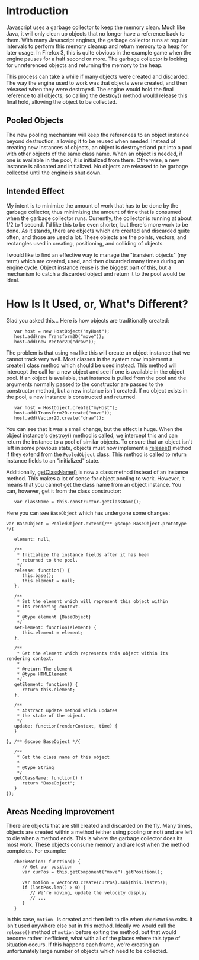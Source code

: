 # Introduction #

Javascript uses a garbage collector to keep the memory clean.  Much like Java, it will only clean up objects that no longer have a reference back to them.  With many Javascript engines, the garbage collector runs at regular intervals to perform this memory cleanup and return memory to a heap for later usage.  In Firefox 3, this is quite obvious in the example game when the engine pauses for a half second or more.  The garbage collector is looking for unreferenced objects and returning the memory to the heap.

This process can take a while if many objects were created and discarded.  The way the engine used to work was that objects were created, and then released when they were destroyed.  The engine would hold the final reference to all objects, so calling the [destroy()](http://renderengine.googlecode.com/svn/api/PooledObject.html#destroy) method would release this final hold, allowing the object to be collected.

## Pooled Objects ##

The new pooling mechanism will keep the references to an object instance beyond destruction, allowing it to be reused when needed.  Instead of creating new instances of objects, an object is destroyed and put into a pool with other objects of the same class name.  When an object is needed, if one is available in the pool, it is initialized from there.  Otherwise, a new instance is allocated and initialized.  No objects are released to be garbage collected until the engine is shut down.

## Intended Effect ##

My intent is to minimize the amount of work that has to be done by the garbage collector, thus minimizing the amount of time that is consumed when the garbage collector runs.  Currently, the collector is running at about 1/2 to 1 second.  I'd like this to be even shorter, but there's more work to be done.  As it stands, there are objects which are created and discarded quite often, and those are used a lot.  These objects are the points, vectors, and rectangles used in creating, positioning, and colliding of objects.

I would like to find an effective way to manage the "transient objects" (my term) which are created, used, and then discarded many times during an engine cycle.  Object instance reuse is the biggest part of this, but a mechanism to catch a discarded object and return it to the pool would be ideal.

# How Is It Used, or, What's Different? #

Glad you asked this...  Here is how objects are traditionally created:

```
   var host = new HostObject("myHost");
   host.add(new Transform2D("move"));
   host.add(new Vector2D("draw"));
```

The problem is that using `new` like this will create an object instance that we cannot track very well.  Most classes in the system now implement a [create()](http://renderengine.googlecode.com/svn/api/PooledObject.html#create) class method which should be used instead.  This method will intercept the call for a new object and see if one is available in the object pool.  If an object is available, that instance is pulled from the pool and the arguments normally passed to the constructor are passed to the constructor method, but a new instance isn't created.  If no object exists in the pool, a new instance is constructed and returned.

```
   var host = HostObject.create("myHost");
   host.add(Transform2D.create("move"));
   host.add(Vector2D.create("draw"));
```

You can see that it was a small change, but the effect is huge.  When the object instance's [destroy()](http://renderengine.googlecode.com/svn/api/PooledObject.html#destroy) method is called, we intercept this and can return the instance to a pool of similar objects.  To ensure that an object isn't left in some previous state, objects must now implement a [release()](http://renderengine.googlecode.com/svn/api/PooledObject.html#release) method if they extend from the `PooledObject` class.  This method is called to return instance fields to an "initialized" state.

Additionally, [getClassName()](http://renderengine.googlecode.com/svn/api/PooledObject.html#getClassName) is now a class method instead of an instance method.  This makes a lot of sense for object pooling to work.  However, it means that you cannot get the class name from an object instance.  You can, however, get it from the class constructor:
```
   var className = this.constructor.getClassName();
```

Here you can see `BaseObject` which has undergone some changes:

```
var BaseObject = PooledObject.extend(/** @scope BaseObject.prototype */{

   element: null,

   /**
    * Initialize the instance fields after it has been
    * returned to the pool.
    */
   release: function() {
      this.base();
      this.element = null;
   },

   /**
    * Set the element which will represent this object within
    * its rendering context.
    *
    * @type element {BaseObject}
    */
   setElement: function(element) {
      this.element = element;
   },

   /**
    * Get the element which represents this object within its rendering context.
    *
    * @return The element
    * @type HTMLElement
    */
   getElement: function() {
      return this.element;
   },

   /**
    * Abstract update method which updates 
    * the state of the object.
    */
   update: function(renderContext, time) {
   }

}, /** @scope BaseObject */{

   /**
    * Get the class name of this object
    *
    * @type String
    */
   getClassName: function() {
      return "BaseObject";
   }
});
```

## Areas Needing Improvement ##

There are objects that are still created and discarded on the fly.  Many times, objects are created within a method (either using pooling or not) and are left to die when a method ends.  This is where the garbage collector does its most work.  These objects consume memory and are lost when the method completes.  For example:

```
   checkMotion: function() {
      // Get our position
      var curPos = this.getComponent("move").getPosition();
      
      var motion = Vector2D.create(curPos).sub(this.lastPos);
      if (lastPos.len() > 0) {
         // We're moving, update the velocity display
         // ...
      }
   }
```

In this case, `motion ` is created and then left to die when `checkMotion` exits.  It isn't used anywhere else but in this method.  Ideally we would call the `release()` method of `motion` before exiting the method, but that would become rather inefficient, what with all of the places where this type of situation occurs.  If this happens each frame, we're creating an unfortunately large number of objects which need to be collected.